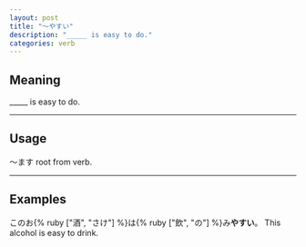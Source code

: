 ```yaml
---
layout: post
title: "〜やすい"
description: "_____ is easy to do."
categories: verb
---
```


## Meaning

_____ is easy to do.

---

## Usage

〜ます root from verb.

---

## Examples

このお{% ruby ["酒", "さけ"] %}は{% ruby ["飲", "の"] %}み**やすい**。
This alcohol is easy to drink.

